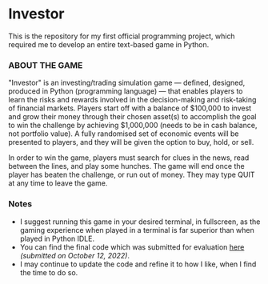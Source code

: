 # Investor
This is the repository for my first official programming project, which required me to develop an entire text-based game in Python.

### ABOUT THE GAME
"Investor" is an investing/trading simulation game — defined, designed, produced in Python (programming language) — that enables players to learn the risks and rewards involved in the decision-making and risk-taking of financial markets. Players start off with a balance of $100,000 to invest and grow their money through their chosen asset(s) to accomplish the goal to win the challenge by achieving $1,000,000 (needs to be in cash balance, not portfolio value). A fully randomised set of economic events will be presented to players, and they will be given the option to buy, hold, or sell.

In order to win the game, players must search for clues in the news, read between the lines, and play some hunches. The game will end once the player has beaten the challenge, or run out of money. They may type QUIT at any time to leave the game.

### Notes
* I suggest running this game in your desired terminal, in fullscreen, as the gaming experience when played in a terminal is far superior than when played in Python IDLE.
* You can find the final code which was submitted for evaluation [here](https://github.com/mattpabi/investor/releases/tag/v1.0.0) *(submitted on October 12, 2022)*.
* I may continue to update the code and refine it to how I like, when I find the time to do so.
